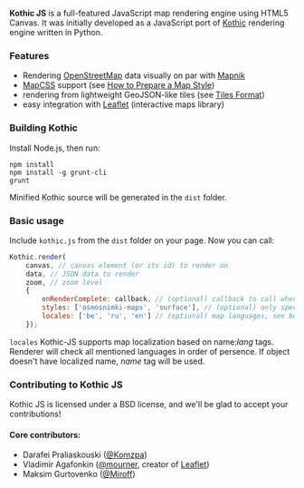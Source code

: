 **Kothic JS** is a full-featured JavaScript map rendering engine using HTML5 Canvas.
It was initially developed as a JavaScript port of [Kothic](http://wiki.openstreetmap.org/wiki/Kothic) rendering engine written in Python.

### Features

 * Rendering [OpenStreetMap](http://openstreetmap.org) data visually on par with [Mapnik](http://mapnik.org)
 * [MapCSS](http://wiki.openstreetmap.org/wiki/MapCSS/0.2) support (see [How to Prepare a Map Style](https://github.com/kothic/kothic-js/wiki/How-to-prepare-map-style))
 * rendering from lightweight GeoJSON-like tiles (see [Tiles Format](https://github.com/kothic/kothic-js/wiki/Tiles-format))
 * easy integration with [Leaflet](http://leaflet.cloudmade.com) (interactive maps library)

### Building Kothic

Install Node.js, then run:

```
npm install
npm install -g grunt-cli
grunt
```

Minified Kothic source will be generated in the `dist` folder.

### Basic usage

Include `kothic.js` from the `dist` folder on your page. Now you can call:

```javascript
Kothic.render(
	canvas, // canvas element (or its id) to render on
	data, // JSON data to render
	zoom, // zoom level
	{
		onRenderComplete: callback, // (optional) callback to call when rendering is done
    	styles: ['osmosnimki-maps', 'surface'], // (optional) only specified styles will be rendered, if any
    	locales: ['be', 'ru', 'en'] // (optional) map languages, see below
	});
```

`locales` Kothic-JS supports map localization based on name:*lang* tags. Renderer will check all mentioned languages in order of persence.  If object doesn't have localized name, *name* tag will be used.

### Contributing to Kothic JS

Kothic JS is licensed under a BSD license, and we'll be glad to accept your contributions!

#### Core contributors:

 * Darafei Praliaskouski ([@Komzpa](https://github.com/Komzpa))
 * Vladimir Agafonkin ([@mourner](https://github.com/mourner), creator of [Leaflet](http://leafletjs.com))
 * Maksim Gurtovenko ([@Miroff](https://github.com/Miroff))
